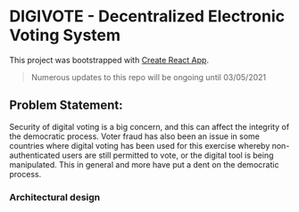# DIGIVOTE - Decentralized Electronic Voting System

This project was bootstrapped with [Create React App](https://github.com/facebook/create-react-app).

> Numerous updates to this repo will be ongoing until 03/05/2021

## Problem Statement:

Security of digital voting is a big concern, and this can affect the integrity of the democratic process. Voter fraud has also been an issue in some countries where digital voting has been used for this exercise whereby non-authenticated users are still permitted to vote, or the digital tool is being manipulated. This in general and more have put a dent on the democratic process.

### Architectural design